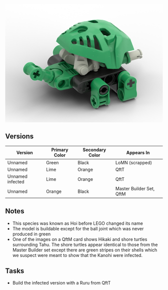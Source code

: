 ![](shore-turtle.png)

Versions
--------
| Version | Primary Color | Secondary Color | Appears In |
|-|-|-|-|
| Unnamed | Green | Black | LoMN (scrapped) |
| Unnamed | Lime | Orange | QftT |
| Unnamed infected | Lime | Orange | QftT |
| Unnamed | Orange | Black | Master Builder Set, QftM |

Notes
-----
* This species was known as Hoi before LEGO changed its name
* The model is buildable except for the ball joint which was never produced in green
* One of the images on a QftM card shows Hikaki and shore turtles surrounding Tahu. The shore turtles appear identical to those from the Master Builder set except there are green stripes on their shells which we suspect were meant to show that the Kanohi were infected.

Tasks
-----
* Build the infected version with a Ruru from QftT